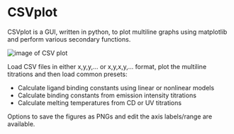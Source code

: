 # CSVplot

CSVplot is a GUI, written in python, to plot multiline graphs using matplotlib and perform various secondary functions.

![image of CSV plot](https://imgur.com/898ka8u)

Load CSV files in either x,y,y,... or x,y,x,y,... format, plot the multiline titrations and then load common presets:

* Calculate ligand binding constants using linear or nonlinear models
* Calculate binding constants from emission intensity titrations
* Calculate melting temperatures from CD or UV titrations

Options to save the figures as PNGs and edit the axis labels/range are available.
